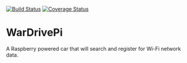 [![Build Status](https://travis-ci.org/MorenoB/WarDrivePi.svg?branch=master)](https://travis-ci.org/MorenoB/WarDrivePi)
[![Coverage Status](https://coveralls.io/repos/github/MorenoB/WarDrivePi/badge.svg?branch=master)](https://coveralls.io/github/MorenoB/WarDrivePi?branch=master)

# WarDrivePi
A Raspberry powered car that will search and register for Wi-Fi network data.
